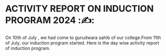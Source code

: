 # ACTIVITY REPORT ON INDUCTION PROGRAM 2024 :✍️:
On 10th of July , we had come to gurudwara sahib of our college.From 11th of July,  our induction program started. Here is the day wise activity report of induction program.
